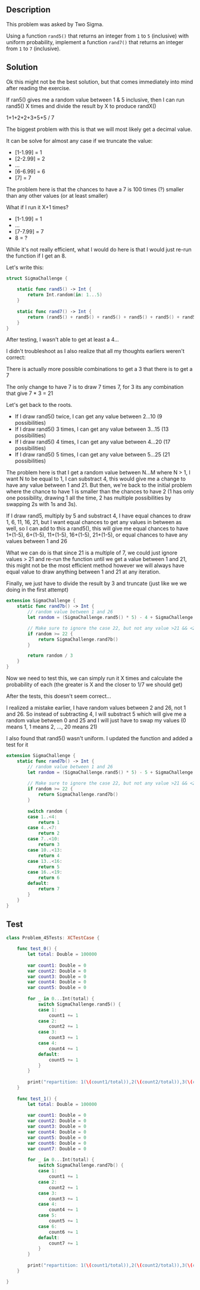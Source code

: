## Description

This problem was asked by Two Sigma.

Using a function `rand5()` that returns an integer from `1` to `5` (inclusive) with uniform probability, implement a function `rand7()` that returns an integer from `1` to `7` (inclusive).

## Solution

Ok this might not be the best solution, but that comes immediately into mind after reading the exercise.
 
If ran5() gives me a random value between 1 & 5 inclusive, then I can run rand5() X times and divide the result by X to produce randX()

1+1+2+2+3+5+5 / 7

The biggest problem with this is that we will most likely get a decimal value.

It can be solve for almost any case if we truncate the value:

- [1-1.99] = 1
- [2-2.99] = 2
- ...
- [6-6.99] = 6
- [7] = 7

The problem here is that the chances to have a 7 is 100 times (?) smaller than any other values (or at least smaller)

What if I run it X+1 times?

- [1-1.99] = 1
- ...
- [7-7.99] = 7
- 8 = ?

While it's not really efficient, what I would do here is that I would just re-run the function if I get an 8.

Let's write this:

```swift
struct SigmaChallenge {
    
    static func rand5() -> Int {
        return Int.random(in: 1...5)
    }
    
    static func rand7() -> Int {
        return (rand5() + rand5() + rand5() + rand5() + rand5() + rand5() + rand5()) / 7
    }
}
```

After testing, I wasn't able to get at least a 4...
 
I didn't troubleshoot as I also realize that all my thoughts earliers weren't correct:

There is actually more possible combinations to get a 3 that there is to get a 7

The only change to have 7 is to draw 7 times 7, for 3 its any combination that give 7 * 3 = 21

Let's get back to the roots.

- If I draw rand5() twice, I can get any value between 2...10 (9 possibilities)
- If I draw rand5() 3 times, I can get any value between 3...15 (13 possibilities)
- If I draw rand5() 4 times, I can get any value between 4...20 (17 possibilities)
- If I draw rand5() 5 times, I can get any value between 5...25 (21 possibilities)

The problem here is that I get a random value between N...M where N > 1, I want N to be equal to 1, I can substract 4, this would give me a change to have any value between 1 and 21. But then, we're back to the initial problem where the chance to have 1 is smaller than the chances to have 2 (1 has only one possibility, drawing 1 all the time, 2 has multiple possibilities by swapping 2s with 1s and 3s).

If I draw rand5, multiply by 5 and substract 4, I have equal chances to draw 1, 6, 11, 16, 21, but I want equal chances to get any values in between as well, so I can add to this a rand5(), this will give me equal chances to have 1+(1-5), 6+(1-5), 11+(1-5), 16+(1-5), 21+(1-5), or equal chances to have any values between 1 and 26

What we can do is that since 21 is a multiple of 7, we could just ignore values > 21 and re-run the function until we get a value between 1 and 21, this might not be the most efficient method however we will always have equal value to draw anything between 1 and 21 at any iteration.

Finally, we just have to divide the result by 3 and truncate (just like we we doing in the first attempt)

```swift
extension SigmaChallenge {
    static func rand7b() -> Int {
        // random value between 1 and 26
        let random = (SigmaChallenge.rand5() * 5) - 4 + SigmaChallenge.rand5()

        // Make sure to ignore the case 22, but not any value >21 && <22
        if random >= 22 {
            return SigmaChallenge.rand7b()
        }

        return random / 3
    }
}
```

Now we need to test this, we can simply run it X times and calculate the probability of each (the greater is X and the closer to 1/7 we should get)
 
After the tests, this doesn't seem correct...

I realized a mistake earlier, I have random values between 2 and 26, not 1 and 26. So instead of subtracting 4, I will substract 5 which will give me a random value between 0 and 25 and I will just have to swap my values (0 means 1, 1 means 2, ..., 20 means 21)

I also found that rand5() wasn't uniform. I updated the function and added a test for it

```swift
extension SigmaChallenge {
    static func rand7b() -> Int {
        // random value between 1 and 26
        let random = (SigmaChallenge.rand5() * 5) - 5 + SigmaChallenge.rand5()
        
        // Make sure to ignore the case 22, but not any value >21 && <22
        if random >= 22 {
            return SigmaChallenge.rand7b()
        }
        
        switch random {
        case 1..<4:
            return 1
        case 4..<7:
            return 2
        case 7..<10:
            return 3
        case 10..<13:
            return 4
        case 13..<16:
            return 5
        case 16..<19:
            return 6
        default:
            return 7
        }
    }
}
```

## Test

```swift
class Problem_45Tests: XCTestCase {

    func test_0() {
        let total: Double = 100000
        
        var count1: Double = 0
        var count2: Double = 0
        var count3: Double = 0
        var count4: Double = 0
        var count5: Double = 0
        
        for _ in 0...Int(total) {
            switch SigmaChallenge.rand5() {
            case 1:
                count1 += 1
            case 2:
                count2 += 1
            case 3:
                count3 += 1
            case 4:
                count4 += 1
            default:
                count5 += 1
            }
        }
        
        print("repartition: 1(\(count1/total)),2(\(count2/total)),3(\(count3/total)),4(\(count4/total)),5(\(count5/total))")
    }
    
    func test_1() {
        let total: Double = 100000
        
        var count1: Double = 0
        var count2: Double = 0
        var count3: Double = 0
        var count4: Double = 0
        var count5: Double = 0
        var count6: Double = 0
        var count7: Double = 0
        
        for _ in 0...Int(total) {
            switch SigmaChallenge.rand7b() {
            case 1:
                count1 += 1
            case 2:
                count2 += 1
            case 3:
                count3 += 1
            case 4:
                count4 += 1
            case 5:
                count5 += 1
            case 6:
                count6 += 1
            default:
                count7 += 1
            }
        }
        
        print("repartition: 1(\(count1/total)),2(\(count2/total)),3(\(count3/total)),4(\(count4/total)),5(\(count5/total)),6(\(count6/total)),7(\(count7/total))")
    }

}
```